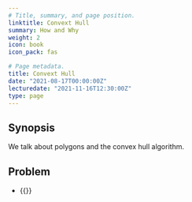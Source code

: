 ```yaml
---
# Title, summary, and page position.
linktitle: Convext Hull
summary: How and Why
weight: 2
icon: book
icon_pack: fas

# Page metadata.
title: Convext Hull
date: "2021-08-17T00:00:00Z"
lecturedate: "2021-11-16T12:30:00Z"
type: page
---
```


## Synopsis

We talk about polygons and the convex hull algorithm.


## Problem

 - {{<UVa id="3552" name="01111 - Trash Removal" >}}

